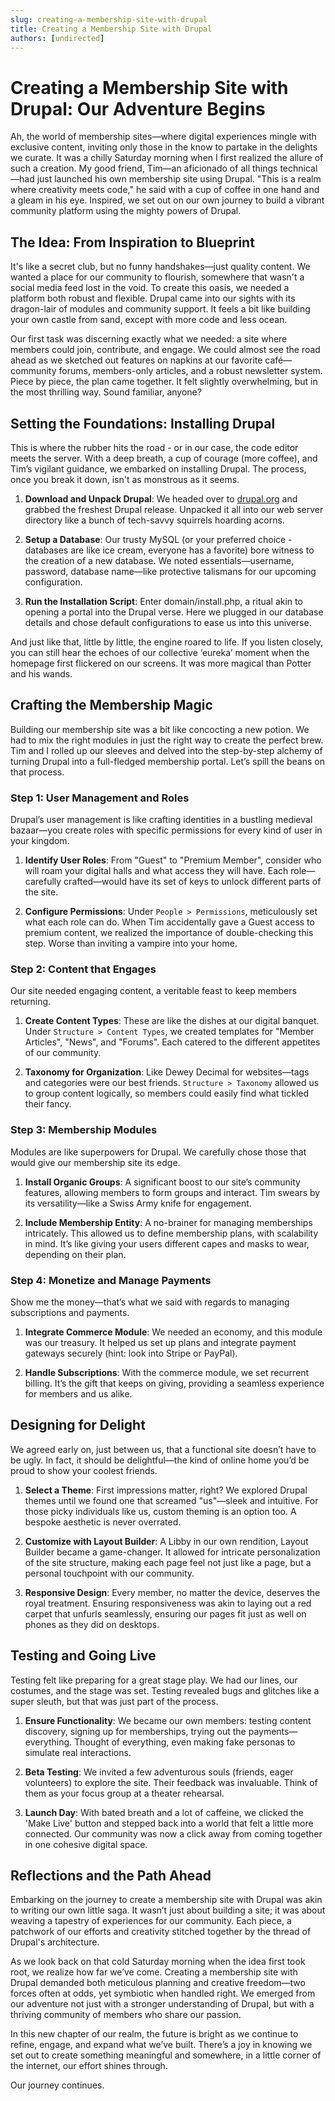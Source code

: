 ```yaml
---
slug: creating-a-membership-site-with-drupal
title: Creating a Membership Site with Drupal
authors: [undirected]
---
```



# Creating a Membership Site with Drupal: Our Adventure Begins

Ah, the world of membership sites—where digital experiences mingle with exclusive content, inviting only those in the know to partake in the delights we curate. It was a chilly Saturday morning when I first realized the allure of such a creation. My good friend, Tim—an aficionado of all things technical—had just launched his own membership site using Drupal. "This is a realm where creativity meets code," he said with a cup of coffee in one hand and a gleam in his eye. Inspired, we set out on our own journey to build a vibrant community platform using the mighty powers of Drupal. 

## The Idea: From Inspiration to Blueprint

It's like a secret club, but no funny handshakes—just quality content. We wanted a place for our community to flourish, somewhere that wasn't a social media feed lost in the void. To create this oasis, we needed a platform both robust and flexible. Drupal came into our sights with its dragon-lair of modules and community support. It feels a bit like building your own castle from sand, except with more code and less ocean.

Our first task was discerning exactly what we needed: a site where members could join, contribute, and engage. We could almost see the road ahead as we sketched out features on napkins at our favorite café—community forums, members-only articles, and a robust newsletter system. Piece by piece, the plan came together. It felt slightly overwhelming, but in the most thrilling way. Sound familiar, anyone?

## Setting the Foundations: Installing Drupal

This is where the rubber hits the road - or in our case, the code editor meets the server. With a deep breath, a cup of courage (more coffee), and Tim’s vigilant guidance, we embarked on installing Drupal. The process, once you break it down, isn't as monstrous as it seems.

1. **Download and Unpack Drupal**: We headed over to [drupal.org](https://www.drupal.org/) and grabbed the freshest Drupal release. Unpacked it all into our web server directory like a bunch of tech-savvy squirrels hoarding acorns.

2. **Setup a Database**: Our trusty MySQL (or your preferred choice - databases are like ice cream, everyone has a favorite) bore witness to the creation of a new database. We noted essentials—username, password, database name—like protective talismans for our upcoming configuration.

3. **Run the Installation Script**: Enter domain/install.php, a ritual akin to opening a portal into the Drupal verse. Here we plugged in our database details and chose default configurations to ease us into this universe.

And just like that, little by little, the engine roared to life. If you listen closely, you can still hear the echoes of our collective ‘eureka’ moment when the homepage first flickered on our screens. It was more magical than Potter and his wands.

## Crafting the Membership Magic

Building our membership site was a bit like concocting a new potion. We had to mix the right modules in just the right way to create the perfect brew. Tim and I rolled up our sleeves and delved into the step-by-step alchemy of turning Drupal into a full-fledged membership portal. Let’s spill the beans on that process.

### Step 1: User Management and Roles

Drupal’s user management is like crafting identities in a bustling medieval bazaar—you create roles with specific permissions for every kind of user in your kingdom.

1. **Identify User Roles**: From "Guest" to "Premium Member", consider who will roam your digital halls and what access they will have. Each role—carefully crafted—would have its set of keys to unlock different parts of the site.

2. **Configure Permissions**: Under `People > Permissions`, meticulously set what each role can do. When Tim accidentally gave a Guest access to premium content, we realized the importance of double-checking this step. Worse than inviting a vampire into your home.

### Step 2: Content that Engages

Our site needed engaging content, a veritable feast to keep members returning.

1. **Create Content Types**: These are like the dishes at our digital banquet. Under `Structure > Content Types`, we created templates for "Member Articles", "News", and "Forums". Each catered to the different appetites of our community.

2. **Taxonomy for Organization**: Like Dewey Decimal for websites—tags and categories were our best friends. `Structure > Taxonomy` allowed us to group content logically, so members could easily find what tickled their fancy.

### Step 3: Membership Modules

Modules are like superpowers for Drupal. We carefully chose those that would give our membership site its edge.

1. **Install Organic Groups**: A significant boost to our site’s community features, allowing members to form groups and interact. Tim swears by its versatility—like a Swiss Army knife for engagement.

2. **Include Membership Entity**: A no-brainer for managing memberships intricately. This allowed us to define membership plans, with scalability in mind. It’s like giving your users different capes and masks to wear, depending on their plan.

### Step 4: Monetize and Manage Payments

Show me the money—that’s what we said with regards to managing subscriptions and payments.

1. **Integrate Commerce Module**: We needed an economy, and this module was our treasury. It helped us set up plans and integrate payment gateways securely (hint: look into Stripe or PayPal).

2. **Handle Subscriptions**: With the commerce module, we set recurrent billing. It’s the gift that keeps on giving, providing a seamless experience for members and us alike.

## Designing for Delight

We agreed early on, just between us, that a functional site doesn’t have to be ugly. In fact, it should be delightful—the kind of online home you’d be proud to show your coolest friends.

1. **Select a Theme**: First impressions matter, right? We explored Drupal themes until we found one that screamed "us"—sleek and intuitive. For those picky individuals like us, custom theming is an option too. A bespoke aesthetic is never overrated.

2. **Customize with Layout Builder**: A Libby in our own rendition, Layout Builder became a game-changer. It allowed for intricate personalization of the site structure, making each page feel not just like a page, but a personal touchpoint with our community.

3. **Responsive Design**: Every member, no matter the device, deserves the royal treatment. Ensuring responsiveness was akin to laying out a red carpet that unfurls seamlessly, ensuring our pages fit just as well on phones as they did on desktops.

## Testing and Going Live

Testing felt like preparing for a great stage play. We had our lines, our costumes, and the stage was set. Testing revealed bugs and glitches like a super sleuth, but that was just part of the process.

1. **Ensure Functionality**: We became our own members: testing content discovery, signing up for memberships, trying out the payments—everything. Thought of everything, even making fake personas to simulate real interactions.

2. **Beta Testing**: We invited a few adventurous souls (friends, eager volunteers) to explore the site. Their feedback was invaluable. Think of them as your focus group at a theater rehearsal.

3. **Launch Day**: With bated breath and a lot of caffeine, we clicked the 'Make Live' button and stepped back into a world that felt a little more connected. Our community was now a click away from coming together in one cohesive digital space.

## Reflections and the Path Ahead

Embarking on the journey to create a membership site with Drupal was akin to writing our own little saga. It wasn’t just about building a site; it was about weaving a tapestry of experiences for our community. Each piece, a patchwork of our efforts and creativity stitched together by the thread of Drupal's architecture.

As we look back on that cold Saturday morning when the idea first took root, we realize how far we’ve come. Creating a membership site with Drupal demanded both meticulous planning and creative freedom—two forces often at odds, yet symbiotic when handled right. We emerged from our adventure not just with a stronger understanding of Drupal, but with a thriving community of members who share our passion.

In this new chapter of our realm, the future is bright as we continue to refine, engage, and expand what we’ve built. There’s a joy in knowing we set out to create something meaningful and somewhere, in a little corner of the internet, our effort shines through.

Our journey continues.